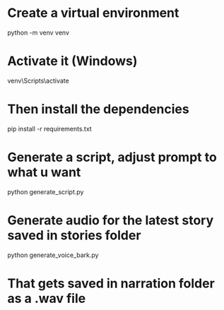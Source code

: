 # Create a virtual environment
python -m venv venv

# Activate it (Windows)
venv\Scripts\activate

# Then install the dependencies
pip install -r requirements.txt

# Generate a script, adjust prompt to what u want
python generate_script.py

# Generate audio for the latest story saved in stories folder
python generate_voice_bark.py

# That gets saved in narration folder as a .wav file
